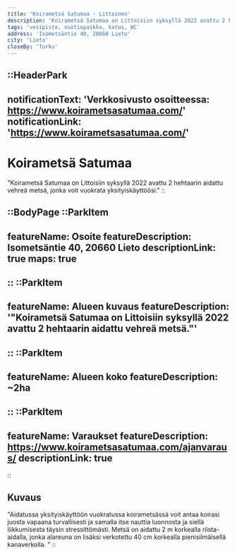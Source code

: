 ```yaml
---
title: 'Koirametsä Satumaa - Littoinen'
description: 'Koirametsä Satumaa on Littoisiin syksyllä 2022 avattu 2 hehtaarin aidattu vehreä metsä, jonka voit vuokrata yksityiskäyttöösi.'
tags: 'vesipiste, nuotiopaikka, katos, WC'
address: 'Isometsäntie 40, 20660 Lieto'
city: 'Lieto'
closeBy: 'Turku'
---
```


::HeaderPark
---
notificationText: 'Verkkosivusto osoitteessa: https://www.koirametsasatumaa.com/'
notificationLink: 'https://www.koirametsasatumaa.com/'
---
# Koirametsä Satumaa
"Koirametsä Satumaa on Littoisiin syksyllä 2022 avattu 2 hehtaarin aidattu vehreä metsä, jonka voit vuokrata yksityiskäyttöösi."
::

::BodyPage
::ParkItem
---
featureName: Osoite
featureDescription: Isometsäntie 40, 20660 Lieto
descriptionLink: true
maps: true
---
::
::ParkItem
---
featureName: Alueen kuvaus
featureDescription: '"Koirametsä Satumaa on Littoisiin syksyllä 2022 avattu 2 hehtaarin aidattu vehreä metsä."'
---
::
::ParkItem
---
featureName: Alueen koko
featureDescription: ~2ha
---
::
::ParkItem
---
featureName: Varaukset
featureDescription: https://www.koirametsasatumaa.com/ajanvaraus/
descriptionLink: true
---
::
## Kuvaus
"Aidatussa yksityiskäyttöön vuokratussa koirametsässä voit antaa koirasi juosta vapaana turvallisesti ja samalla itse nauttia luonnosta ja siellä liikkumisesta täysin stressittömästi. 
Metsä on aidattu 2 m korkealla riista-aidalla, jonka alareuna on lisäksi verkotettu 40 cm korkealla pienisilmäisellä kanaverkolla. "
::